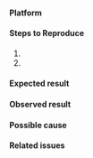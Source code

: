 <!-- To report an issue, fill in all the applicable fields below. -->

#### Platform
<!-- OS version, library version -->

#### Steps to Reproduce
1. 
2.

#### Expected result

#### Observed result

#### Possible cause

#### Related issues

